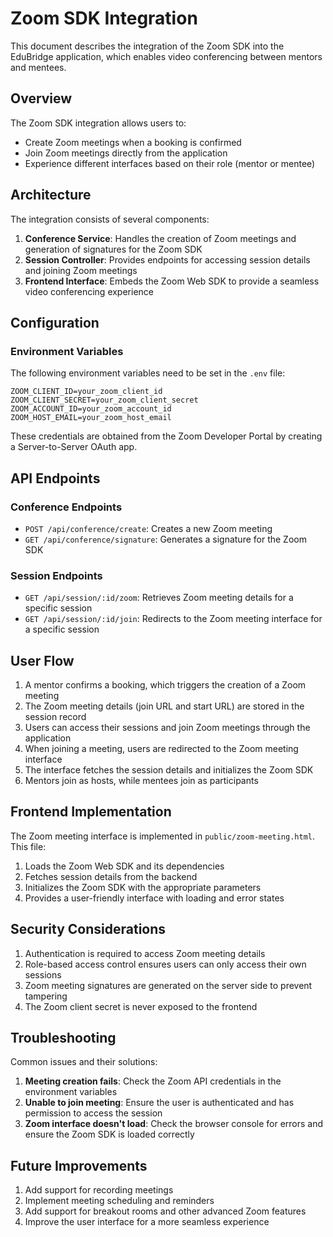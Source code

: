 # Zoom SDK Integration

This document describes the integration of the Zoom SDK into the EduBridge application, which enables video conferencing between mentors and mentees.

## Overview

The Zoom SDK integration allows users to:
- Create Zoom meetings when a booking is confirmed
- Join Zoom meetings directly from the application
- Experience different interfaces based on their role (mentor or mentee)

## Architecture

The integration consists of several components:

1. **Conference Service**: Handles the creation of Zoom meetings and generation of signatures for the Zoom SDK
2. **Session Controller**: Provides endpoints for accessing session details and joining Zoom meetings
3. **Frontend Interface**: Embeds the Zoom Web SDK to provide a seamless video conferencing experience

## Configuration

### Environment Variables

The following environment variables need to be set in the `.env` file:

```
ZOOM_CLIENT_ID=your_zoom_client_id
ZOOM_CLIENT_SECRET=your_zoom_client_secret
ZOOM_ACCOUNT_ID=your_zoom_account_id
ZOOM_HOST_EMAIL=your_zoom_host_email
```

These credentials are obtained from the Zoom Developer Portal by creating a Server-to-Server OAuth app.

## API Endpoints

### Conference Endpoints

- `POST /api/conference/create`: Creates a new Zoom meeting
- `GET /api/conference/signature`: Generates a signature for the Zoom SDK

### Session Endpoints

- `GET /api/session/:id/zoom`: Retrieves Zoom meeting details for a specific session
- `GET /api/session/:id/join`: Redirects to the Zoom meeting interface for a specific session

## User Flow

1. A mentor confirms a booking, which triggers the creation of a Zoom meeting
2. The Zoom meeting details (join URL and start URL) are stored in the session record
3. Users can access their sessions and join Zoom meetings through the application
4. When joining a meeting, users are redirected to the Zoom meeting interface
5. The interface fetches the session details and initializes the Zoom SDK
6. Mentors join as hosts, while mentees join as participants

## Frontend Implementation

The Zoom meeting interface is implemented in `public/zoom-meeting.html`. This file:

1. Loads the Zoom Web SDK and its dependencies
2. Fetches session details from the backend
3. Initializes the Zoom SDK with the appropriate parameters
4. Provides a user-friendly interface with loading and error states

## Security Considerations

1. Authentication is required to access Zoom meeting details
2. Role-based access control ensures users can only access their own sessions
3. Zoom meeting signatures are generated on the server side to prevent tampering
4. The Zoom client secret is never exposed to the frontend

## Troubleshooting

Common issues and their solutions:

1. **Meeting creation fails**: Check the Zoom API credentials in the environment variables
2. **Unable to join meeting**: Ensure the user is authenticated and has permission to access the session
3. **Zoom interface doesn't load**: Check the browser console for errors and ensure the Zoom SDK is loaded correctly

## Future Improvements

1. Add support for recording meetings
2. Implement meeting scheduling and reminders
3. Add support for breakout rooms and other advanced Zoom features
4. Improve the user interface for a more seamless experience
